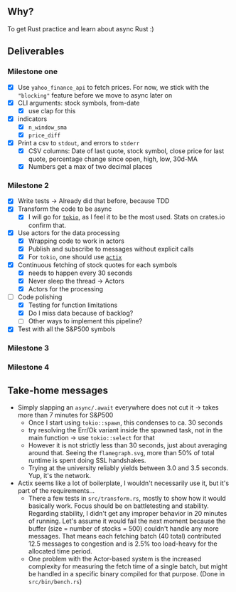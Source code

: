 ## Why?

To get Rust practice and learn about async Rust :)

## Deliverables

### Milestone one

- [x] Use `yahoo_finance_api` to fetch prices. For now, we stick with the
      `"blocking"` feature before we move to async later on
- [x] CLI arguments: stock symbols, from-date
  - [x] use clap for this
- [x] indicators
  - [x] `n_window_sma`
  - [x] `price_diff`
- [x] Print a csv to `stdout`, and errors to `stderr`
  - [x] CSV columns: Date of last quote, stock symbol, close price for last
        quote, percentage change since open, high, low, 30d-MA
  - [x] Numbers get a max of two decimal places

### Milestone 2

- [x] Write tests -> Already did that before, because TDD
- [x] Transform the code to be async
  - [x] I will go for [`tokio`](https://tokio.rs/), as I feel it to be the most
        used. Stats on crates.io confirm that.
- [x] Use actors for the data processing
  - [x] Wrapping code to work in actors
  - [x] Publish and subscribe to messages without explicit calls
  - [x] For `tokio`, one should use [`actix`](https://crates.io/crates/actix)
- [x] Continuous fetching of stock quotes for each symbols
  - [x] needs to happen every 30 seconds
  - [x] Never sleep the thread -> Actors
  - [x] Actors for the processing
- [ ] Code polishing
  - [x] Testing for function limitations
  - [x] Do I miss data because of backlog?
  - [ ] Other ways to implement this pipeline?
- [x] Test with all the S&P500 symbols

### Milestone 3

### Milestone 4

## Take-home messages

- Simply slapping an `async/.await` everywhere does not cut it -> takes more
  than 7 minutes for S&P500
  - Once I start using `tokio::spawn`, this condenses to ca. 30 seconds
  - try resolving the Err/Ok variant inside the spawned task, not in the main
    function -> use `tokio::select` for that
  - However it is not strictly less than 30 seconds, just about averaging around
    that. Seeing the `flamegraph.svg`, more than 50% of total runtime is spent
    doing SSL handshakes.
  - Trying at the university reliably yields between 3.0 and 3.5 seconds. Yup,
    it's the network.
- Actix seems like a lot of boilerplate, I wouldn't necessarily use it, but it's
  part of the requirements...
  - There a few tests in `src/transform.rs`, mostly to show how it would
    basically work. Focus should be on battletesting and stability. Regarding
    stability, I didn't get any improper behavior in 20 minutes of running.
    Let's assume it would fail the next moment because the buffer (size = number
    of stocks = 500) couldn't handle any more messages. That means each fetching
    batch (40 total) contributed 12.5 messages to congestion and is 2.5% too
    load-heavy for the allocated time period.
  - One problem with the Actor-based system is the increased complexity for
    measuring the fetch time of a single batch, but might be handled in a
    specific binary compiled for that purpose. (Done in `src/bin/bench.rs`)
